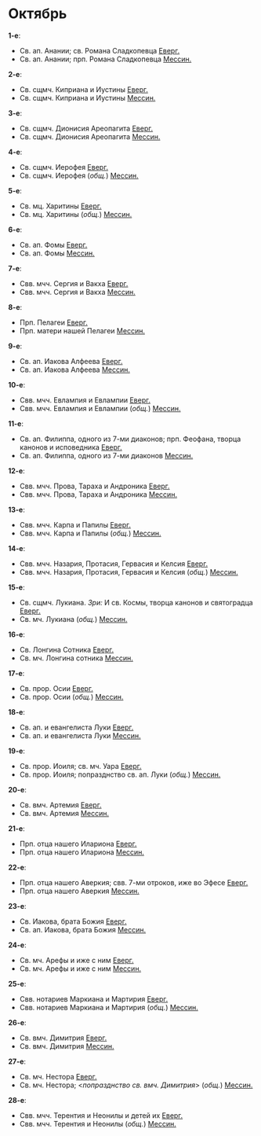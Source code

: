 
# Октябрь

**1-е**: 
- Св. ап. Анании; св. Романа Сладкопевца [Еверг.](01_EUR.ru.md)
- Св. ап. Анании; прп. Романа Сладкопевца [Мессин.](01_MES.ru.md)

**2-е**: 
- Св. сщмч. Киприана и Иустины [Еверг.](02_EUR.ru.md)
- Св. сщмч. Киприана и Иустины [Мессин.](02_MES.ru.md)

**3-е**: 
- Св. сщмч. Дионисия Ареопагита [Еверг.](03_EUR.ru.md)
- Св. сщмч. Дионисия Ареопагита [Мессин.](03_MES.ru.md)

**4-е**: 
- Св. сщмч. Иерофея [Еверг.](04_EUR.ru.md)
- Св. сщмч. Иерофея (*общ.*) [Мессин.](04_MES.ru.md)

**5-е**: 
- Св. мц. Харитины [Еверг.](05_EUR.ru.md)
- Св. мц. Харитины (*общ.*) [Мессин.](05_MES.ru.md)

**6-е**: 
- Св. ап. Фомы [Еверг.](06_EUR.ru.md)
- Св. ап. Фомы [Мессин.](06_MES.ru.md)

**7-е**: 
- Свв. мчч. Сергия и Вакха [Еверг.](07_EUR.ru.md)
- Свв. мчч. Сергия и Вакха [Мессин.](07_MES.ru.md)

**8-е**: 
- Прп. Пелагеи [Еверг.](08_EUR.ru.md)
- Прп. матери нашей Пелагеи [Мессин.](08_MES.ru.md)

**9-е**: 
- Св. ап. Иакова Алфеева [Еверг.](09_EUR.ru.md)
- Св. ап. Иакова Алфеева [Мессин.](09_MES.ru.md)

**10-е**: 
- Свв. мчч. Евлампия и Евлампии [Еверг.](10_EUR.ru.md)
- Свв. мчч. Евлампия и Евлампии (*общ.*) [Мессин.](10_MES.ru.md)

**11-е**: 
- Св. ап. Филиппа, одного из 7-ми диаконов; прп. Феофана, творца канонов и исповедника [Еверг.](11_EUR.ru.md)
- Св. ап. Филиппа, одного из 7-ми диаконов [Мессин.](11_MES.ru.md)

**12-е**: 
- Свв. мчч. Прова, Тараха и Андроника [Еверг.](12_EUR.ru.md)
- Свв. мчч. Прова, Тараха и Андроника [Мессин.](12_MES.ru.md)

**13-е**: 
- Свв. мчч. Карпа и Папилы [Еверг.](13_EUR.ru.md)
- Свв. мчч. Карпа и Папилы (*общ.*) [Мессин.](13_MES.ru.md)

**14-е**: 
- Свв. мчч. Назария, Протасия, Гервасия и Келсия [Еверг.](14_EUR.ru.md)
- Свв. мчч. Назария, Протасия, Гервасия и Келсия (*общ.*) [Мессин.](14_MES.ru.md)

**15-е**: 
- Св. сщмч. Лукиана. *Зри:* И св. Космы, творца канонов и святоградца [Еверг.](15_EUR.ru.md)
- Св. мч. Лукиана (*общ.*) [Мессин.](15_MES.ru.md)

**16-е**: 
- Св. Лонгина Сотника [Еверг.](16_EUR.ru.md)
- Св. мч. Лонгина сотника [Мессин.](16_MES.ru.md)

**17-е**: 
- Св. прор. Осии [Еверг.](17_EUR.ru.md)
- Св. прор. Осии (*общ.*) [Мессин.](17_MES.ru.md)

**18-е**: 
- Св. ап. и евангелиста Луки [Еверг.](18_EUR.ru.md)
- Св. ап. и евангелиста Луки [Мессин.](18_MES.ru.md)

**19-е**: 
- Св. прор. Иоиля; св. мч. Уара [Еверг.](19_EUR.ru.md)
- Св. прор. Иоиля; попразднство св. ап. Луки (*общ.*) [Мессин.](19_MES.ru.md)

**20-е**: 
- Св. вмч. Артемия [Еверг.](20_EUR.ru.md)
- Св. вмч. Артемия [Мессин.](20_MES.ru.md)

**21-е**: 
- Прп. отца нашего Илариона [Еверг.](21_EUR.ru.md)
- Прп. отца нашего Илариона [Мессин.](21_MES.ru.md)

**22-е**: 
- Прп. отца нашего Аверкия; свв. 7-ми отроков, иже во Эфесе [Еверг.](22_EUR.ru.md)
- Прп. отца нашего Аверкия [Мессин.](22_MES.ru.md)

**23-е**: 
- Св. Иакова, брата Божия [Еверг.](23_EUR.ru.md)
- Св. ап. Иакова, брата Божия [Мессин.](23_MES.ru.md)

**24-е**: 
- Св. мч. Арефы и иже с ним [Еверг.](24_EUR.ru.md)
- Св. мч. Арефы и иже с ним [Мессин.](24_MES.ru.md)

**25-е**: 
- Свв. нотариев Маркиана и Мартирия [Еверг.](25_EUR.ru.md)
- Свв. нотариев Маркиана и Мартирия (*общ.*) [Мессин.](25_MES.ru.md)

**26-е**: 
- Св. вмч. Димитрия [Еверг.](26_EUR.ru.md)
- Св. вмч. Димитрия [Мессин.](26_MES.ru.md)

**27-е**: 
- Св. мч. Нестора [Еверг.](27_EUR.ru.md)
- Св. мч. Нестора; <*попразднство св. вмч. Димитрия*> (*общ.*) [Мессин.](27_MES.ru.md)

**28-е**: 
- Свв. мчч. Терентия и Неонилы и детей их [Еверг.](28_EUR.ru.md)
- Свв. мчч. Терентия и Неонилы (*общ.*) [Мессин.](28_MES.ru.md)
